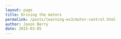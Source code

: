 ```yaml
---
layout: page
title: Driving the motors
permalink: /posts/learning-ev3/motor-control.html
author: Jason Berry
date: 2015-03-05
---
```


